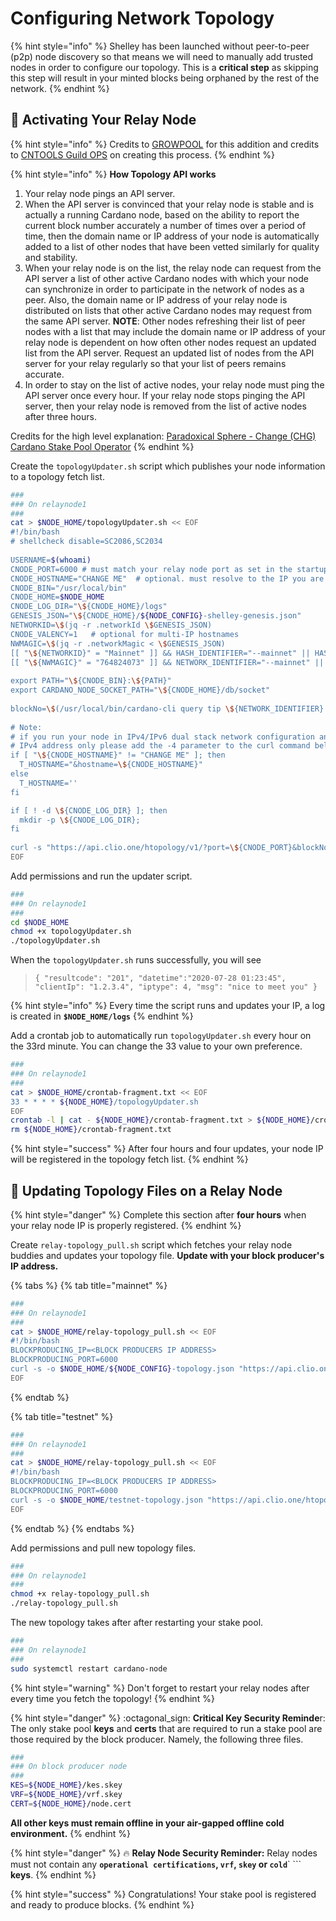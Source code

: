 # Configuring Network Topology

{% hint style="info" %}
Shelley has been launched without peer-to-peer (p2p) node discovery so that means we will need to manually add trusted nodes in order to configure our topology. This is a **critical step** as skipping this step will result in your minted blocks being orphaned by the rest of the network.
{% endhint %}

## :rocket: Activating Your Relay Node

{% hint style="info" %}
Credits to [GROWPOOL](https://twitter.com/PoolGrow) for this addition and credits to [CNTOOLS Guild OPS](https://cardano-community.github.io/guild-operators/Scripts/topologyupdater.html) on creating this process.
{% endhint %}

{% hint style="info" %}
**How Topology API works**

1. Your relay node pings an API server.
2. When the API server is convinced that your relay node is stable and is actually a running Cardano node, based on the ability to report the current block number accurately a number of times over a period of time, then the domain name or IP address of your node is automatically added to a list of other nodes that have been vetted similarly for quality and stability.
3. When your relay node is on the list, the relay node can request from the API server a list of other active Cardano nodes with which your node can synchronize in order to participate in the network of nodes as a peer. Also, the domain name or IP address of your relay node is distributed on lists that other active Cardano nodes may request from the same API server. **NOTE**: Other nodes refreshing their list of peer nodes with a list that may include the domain name or IP address of your relay node is dependent on how often other nodes request an updated list from the API server. Request an updated list of nodes from the API server for your relay regularly so that your list of peers remains accurate.
4. In order to stay on the list of active nodes, your relay node must ping the API server once every hour. If your relay node stops pinging the API server, then your relay node is removed from the list of active nodes after three hours.

Credits for the high level explanation: [Paradoxical Sphere - Change (CHG) Cardano Stake Pool Operator](https://change.paradoxicalsphere.com)
{% endhint %}

Create the `topologyUpdater.sh` script which publishes your node information to a topology fetch list.

```bash
###
### On relaynode1
###
cat > $NODE_HOME/topologyUpdater.sh << EOF
#!/bin/bash
# shellcheck disable=SC2086,SC2034
 
USERNAME=$(whoami)
CNODE_PORT=6000 # must match your relay node port as set in the startup command
CNODE_HOSTNAME="CHANGE ME"  # optional. must resolve to the IP you are requesting from
CNODE_BIN="/usr/local/bin"
CNODE_HOME=$NODE_HOME
CNODE_LOG_DIR="\${CNODE_HOME}/logs"
GENESIS_JSON="\${CNODE_HOME}/${NODE_CONFIG}-shelley-genesis.json"
NETWORKID=\$(jq -r .networkId \$GENESIS_JSON)
CNODE_VALENCY=1   # optional for multi-IP hostnames
NWMAGIC=\$(jq -r .networkMagic < \$GENESIS_JSON)
[[ "\${NETWORKID}" = "Mainnet" ]] && HASH_IDENTIFIER="--mainnet" || HASH_IDENTIFIER="--testnet-magic \${NWMAGIC}"
[[ "\${NWMAGIC}" = "764824073" ]] && NETWORK_IDENTIFIER="--mainnet" || NETWORK_IDENTIFIER="--testnet-magic \${NWMAGIC}"
 
export PATH="\${CNODE_BIN}:\${PATH}"
export CARDANO_NODE_SOCKET_PATH="\${CNODE_HOME}/db/socket"
 
blockNo=\$(/usr/local/bin/cardano-cli query tip \${NETWORK_IDENTIFIER} | jq -r .block )
 
# Note:
# if you run your node in IPv4/IPv6 dual stack network configuration and want announced the
# IPv4 address only please add the -4 parameter to the curl command below  (curl -4 -s ...)
if [ "\${CNODE_HOSTNAME}" != "CHANGE ME" ]; then
  T_HOSTNAME="&hostname=\${CNODE_HOSTNAME}"
else
  T_HOSTNAME=''
fi

if [ ! -d \${CNODE_LOG_DIR} ]; then
  mkdir -p \${CNODE_LOG_DIR};
fi
 
curl -s "https://api.clio.one/htopology/v1/?port=\${CNODE_PORT}&blockNo=\${blockNo}&valency=\${CNODE_VALENCY}&magic=\${NWMAGIC}\${T_HOSTNAME}" | tee -a \$CNODE_LOG_DIR/topologyUpdater_lastresult.json
EOF
```

Add permissions and run the updater script.

```bash
###
### On relaynode1
###
cd $NODE_HOME
chmod +x topologyUpdater.sh
./topologyUpdater.sh
```

When the `topologyUpdater.sh` runs successfully, you will see

> `{ "resultcode": "201", "datetime":"2020-07-28 01:23:45", "clientIp": "1.2.3.4", "iptype": 4, "msg": "nice to meet you" }`

{% hint style="info" %}
Every time the script runs and updates your IP, a log is created in **`$NODE_HOME/logs`**
{% endhint %}

Add a crontab job to automatically run `topologyUpdater.sh` every hour on the 33rd minute. You can change the 33 value to your own preference.

```bash
###
### On relaynode1
###
cat > $NODE_HOME/crontab-fragment.txt << EOF
33 * * * * ${NODE_HOME}/topologyUpdater.sh
EOF
crontab -l | cat - ${NODE_HOME}/crontab-fragment.txt > ${NODE_HOME}/crontab.txt && crontab ${NODE_HOME}/crontab.txt
rm ${NODE_HOME}/crontab-fragment.txt
```

{% hint style="success" %}
After four hours and four updates, your node IP will be registered in the topology fetch list.
{% endhint %}

## :newspaper: Updating Topology Files on a Relay Node

{% hint style="danger" %}
Complete this section after **four hours** when your relay node IP is properly registered.
{% endhint %}

Create `relay-topology_pull.sh` script which fetches your relay node buddies and updates your topology file. **Update with your block producer's IP address.**

{% tabs %}
{% tab title="mainnet" %}
```bash
###
### On relaynode1
###
cat > $NODE_HOME/relay-topology_pull.sh << EOF
#!/bin/bash
BLOCKPRODUCING_IP=<BLOCK PRODUCERS IP ADDRESS>
BLOCKPRODUCING_PORT=6000
curl -s -o $NODE_HOME/${NODE_CONFIG}-topology.json "https://api.clio.one/htopology/v1/fetch/?max=20&customPeers=\${BLOCKPRODUCING_IP}:\${BLOCKPRODUCING_PORT}:1|relays-new.cardano-mainnet.iohk.io:3001:2"
EOF
```
{% endtab %}

{% tab title="testnet" %}
```bash
###
### On relaynode1
###
cat > $NODE_HOME/relay-topology_pull.sh << EOF
#!/bin/bash
BLOCKPRODUCING_IP=<BLOCK PRODUCERS IP ADDRESS>
BLOCKPRODUCING_PORT=6000
curl -s -o $NODE_HOME/testnet-topology.json "https://api.clio.one/htopology/v1/fetch/?max=20&magic=1097911063&customPeers=${BLOCKPRODUCING_IP}:${BLOCKPRODUCING_PORT}:1|relays-new.cardano-testnet.iohkdev.io:3001:2"
EOF
```
{% endtab %}
{% endtabs %}

Add permissions and pull new topology files.

```bash
###
### On relaynode1
###
chmod +x relay-topology_pull.sh
./relay-topology_pull.sh
```

The new topology takes after after restarting your stake pool.

```bash
###
### On relaynode1
###
sudo systemctl restart cardano-node
```

{% hint style="warning" %}
Don't forget to restart your relay nodes after every time you fetch the topology!
{% endhint %}

{% hint style="danger" %}
:octagonal\_sign: **Critical Key Security Reminde**r: The only stake pool **keys** and **certs** that are required to run a stake pool are those required by the block producer. Namely, the following three files.

```bash
###
### On block producer node
###
KES=${NODE_HOME}/kes.skey
VRF=${NODE_HOME}/vrf.skey
CERT=${NODE_HOME}/node.cert
```

**All other keys must remain offline in your air-gapped offline cold environment.**
{% endhint %}

{% hint style="danger" %}
:fire: **Relay Node Security Reminder:** Relay nodes must not contain any **`operational certifications`, `vrf`, `skey` or `cold`**` ``` **keys**.
{% endhint %}

{% hint style="success" %}
Congratulations! Your stake pool is registered and ready to produce blocks.
{% endhint %}
